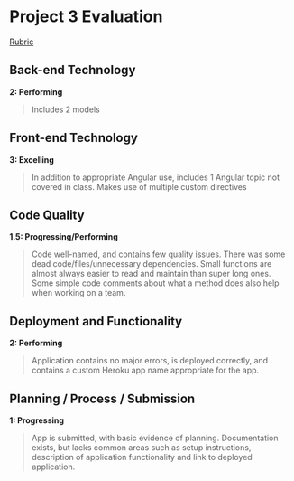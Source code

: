 # Project 3 Evaluation
[Rubric](https://github.com/ga-wdi-exercises/project3/blob/master/evaluation.md)

## Back-end Technology
**2: Performing**
>Includes 2 models

## Front-end Technology
**3: Excelling**
>In addition to appropriate Angular use, includes 1 Angular topic not covered in class. Makes use of multiple custom directives

## Code Quality
**1.5: Progressing/Performing**
>Code well-named, and contains few quality issues. There was some dead code/files/unnecessary dependencies. Small functions are almost always easier to read and maintain than super long ones. Some simple code comments about what a method does also help when working on a team.

## Deployment and Functionality
**2: Performing**
>Application contains no major errors, is deployed correctly, and contains a custom Heroku app name appropriate for the app.

## Planning / Process / Submission
**1: Progressing**
>App is submitted, with basic evidence of planning. Documentation exists, but lacks common areas such as setup instructions, description of application functionality and link to deployed application.
